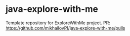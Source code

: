 # java-explore-with-me
Template repository for ExploreWithMe project.
PR: https://github.com/mikhailovPI/java-explore-with-me/pulls
